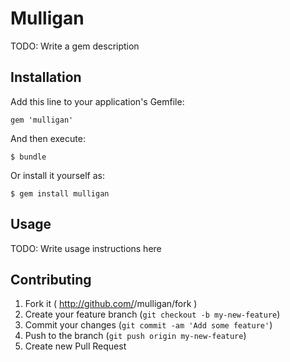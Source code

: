 # Mulligan

TODO: Write a gem description

## Installation

Add this line to your application's Gemfile:

    gem 'mulligan'

And then execute:

    $ bundle

Or install it yourself as:

    $ gem install mulligan

## Usage

TODO: Write usage instructions here

## Contributing

1. Fork it ( http://github.com/<my-github-username>/mulligan/fork )
2. Create your feature branch (`git checkout -b my-new-feature`)
3. Commit your changes (`git commit -am 'Add some feature'`)
4. Push to the branch (`git push origin my-new-feature`)
5. Create new Pull Request
